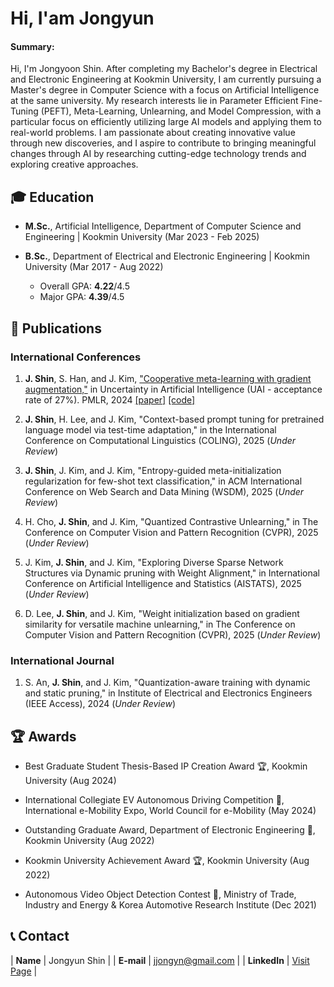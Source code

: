 # Hi, I'am Jongyun 

#### Summary: 
Hi, I'm Jongyoon Shin. After completing my Bachelor's degree in Electrical and Electronic Engineering at Kookmin University, I am currently pursuing a Master's degree in Computer Science with a focus on Artificial Intelligence at the same university. My research interests lie in Parameter Efficient Fine-Tuning (PEFT), Meta-Learning, Unlearning, and Model Compression, with a particular focus on efficiently utilizing large AI models and applying them to real-world problems. I am passionate about creating innovative value through new discoveries, and I aspire to contribute to bringing meaningful changes through AI by researching cutting-edge technology trends and exploring creative approaches.
  
## 🎓 Education
* **M.Sc.**, Artificial Intelligence, Department of Computer Science and Engineering | Kookmin University (Mar 2023 - Feb 2025)

* **B.Sc.**, Department of Electrical and Electronic Engineering | Kookmin University (Mar 2017 - Aug 2022)
  * Overall GPA: **4.22**/4.5
  * Major GPA: **4.39**/4.5

## 📜 Publications
### International Conferences

1. **J. Shin**, S. Han, and J. Kim, ["Cooperative meta-learning with gradient augmentation,"](https://arxiv.org/abs/2406.04639) in Uncertainty in Artificial Intelligence (UAI - acceptance rate of 27%). PMLR, 2024 [[paper]](https://arxiv.org/abs/2406.04639) [[code]](https://github.com/JJongyn/CML)

2. **J. Shin**, H. Lee, and J. Kim, "Context-based prompt tuning for pretrained language model via test-time adaptation," in the International Conference on Computational Linguistics (COLING), 2025 (_Under Review_)

3. **J. Shin**, J. Kim, and J. Kim, "Entropy-guided meta-initialization regularization for few-shot text classification," in ACM International Conference on Web Search and Data Mining (WSDM), 2025 (_Under Review_)

4. H. Cho, **J. Shin**, and J. Kim, "Quantized Contrastive Unlearning," in The Conference on Computer Vision and Pattern Recognition (CVPR), 2025 (_Under Review_)

5. J. Kim, **J. Shin**, and J. Kim, "Exploring Diverse Sparse Network Structures via Dynamic pruning with Weight Alignment," in International Conference on Artificial Intelligence and Statistics (AISTATS), 2025 (_Under Review_)

6. D. Lee, **J. Shin**, and J. Kim, "Weight initialization based on gradient similarity for versatile machine unlearning," in The Conference on Computer Vision and Pattern Recognition (CVPR), 2025 (_Under Review_)

### International Journal
1. S. An, **J. Shin**, and J. Kim, "Quantization-aware training with dynamic and static pruning," in Institute of Electrical and Electronics Engineers (IEEE Access), 2024 (_Under Review_)

## 🏆 Awards
* Best Graduate Student Thesis-Based IP Creation Award 🏆, Kookmin University (Aug 2024)

* International Collegiate EV Autonomous Driving Competition 🥇, International e-Mobility Expo, World Council for e-Mobility (May 2024)

* Outstanding Graduate Award, Department of Electronic Engineering 🥇, Kookmin University (Aug 2022)

* Kookmin University Achievement Award 🏆, Kookmin University (Aug 2022)

* Autonomous Video Object Detection Contest 🥇, Ministry of Trade, Industry and Energy & Korea Automotive Research Institute (Dec 2021)


## 📞 Contact

| **Name**   | Jongyun Shin | 
| **E-mail**   | <a href="mailto:jjongyn@gmail.com">jjongyn@gmail.com</a> | 
| **LinkedIn**   | <a href="https://www.linkedin.com/in/jjongyn/" target="_blank">Visit Page</a> | 
